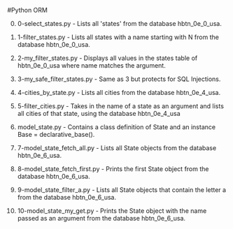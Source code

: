 #Python ORM

0. 0-select_states.py - Lists all 'states' from the database hbtn_0e_0_usa.

1. 1-filter_states.py - Lists all states with a name starting with N from the database hbtn_0e_0_usa.

2. 2-my_filter_states.py - Displays all values in the states table of hbtn_0e_0_usa where name matches the argument.

3. 3-my_safe_filter_states.py - Same as 3 but protects for SQL Injections.

4. 4-cities_by_state.py - Lists all cities from the database hbtn_0e_4_usa.

5. 5-filter_cities.py - Takes in the name of a state as an argument and lists all cities of that state, using the database hbtn_0e_4_usa

6. model_state.py - Contains a class definition of State and an instance Base = declarative_base().

7. 7-model_state_fetch_all.py - Lists all State objects from the database hbtn_0e_6_usa.

8. 8-model_state_fetch_first.py - Prints the first State object from the database hbtn_0e_6_usa.

9. 9-model_state_filter_a.py - Lists all State objects that contain the letter a from the database hbtn_0e_6_usa.

10. 10-model_state_my_get.py - Prints the State object with the name passed as an argument from the database hbtn_0e_6_usa.
